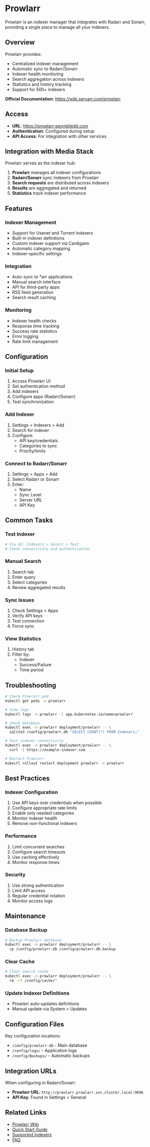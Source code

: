 # Prowlarr

Prowlarr is an indexer manager that integrates with Radarr and Sonarr, providing a single place to manage all your indexers.

## Overview

Prowlarr provides:
- Centralized indexer management
- Automatic sync to Radarr/Sonarr
- Indexer health monitoring
- Search aggregation across indexers
- Statistics and history tracking
- Support for 500+ indexers

**Official Documentation**: https://wiki.servarr.com/prowlarr

## Access

- **URL**: https://prowlarr.gwynbliedd.com
- **Authentication**: Configured during setup
- **API Access**: For integration with other services

## Integration with Media Stack

Prowlarr serves as the indexer hub:
1. **Prowlarr** manages all indexer configurations
2. **Radarr/Sonarr** sync indexers from Prowlarr
3. **Search requests** are distributed across indexers
4. **Results** are aggregated and returned
5. **Statistics** track indexer performance

## Features

### Indexer Management
- Support for Usenet and Torrent indexers
- Built-in indexer definitions
- Custom indexer support via Cardigann
- Automatic category mapping
- Indexer-specific settings

### Integration
- Auto-sync to *arr applications
- Manual search interface
- API for third-party apps
- RSS feed generation
- Search result caching

### Monitoring
- Indexer health checks
- Response time tracking
- Success rate statistics
- Error logging
- Rate limit management

## Configuration

### Initial Setup
1. Access Prowlarr UI
2. Set authentication method
3. Add indexers
4. Configure apps (Radarr/Sonarr)
5. Test synchronization

### Add Indexer
1. Settings > Indexers > Add
2. Search for indexer
3. Configure:
   - API key/credentials
   - Categories to sync
   - Priority/limits

### Connect to Radarr/Sonarr
1. Settings > Apps > Add
2. Select Radarr or Sonarr
3. Enter:
   - Name
   - Sync Level
   - Server URL
   - API Key

## Common Tasks

### Test Indexer
```bash
# Via UI: Indexers > Select > Test
# Check connectivity and authentication
```

### Manual Search
1. Search tab
2. Enter query
3. Select categories
4. Review aggregated results

### Sync Issues
1. Check Settings > Apps
2. Verify API keys
3. Test connection
4. Force sync

### View Statistics
1. History tab
2. Filter by:
   - Indexer
   - Success/Failure
   - Time period

## Troubleshooting

```bash
# Check Prowlarr pod
kubectl get pods -n prowlarr

# View logs
kubectl logs -n prowlarr -l app.kubernetes.io/name=prowlarr

# Check database
kubectl exec -n prowlarr deployment/prowlarr -- \
  sqlite3 /config/prowlarr.db "SELECT COUNT(*) FROM Indexers;"

# Test indexer connectivity
kubectl exec -n prowlarr deployment/prowlarr -- \
  curl -I https://example-indexer.com

# Restart Prowlarr
kubectl rollout restart deployment prowlarr -n prowlarr
```

## Best Practices

### Indexer Configuration
1. Use API keys over credentials when possible
2. Configure appropriate rate limits
3. Enable only needed categories
4. Monitor indexer health
5. Remove non-functional indexers

### Performance
1. Limit concurrent searches
2. Configure search timeouts
3. Use caching effectively
4. Monitor response times

### Security
1. Use strong authentication
2. Limit API access
3. Regular credential rotation
4. Monitor access logs

## Maintenance

### Database Backup
```bash
# Backup Prowlarr database
kubectl exec -n prowlarr deployment/prowlarr -- \
  cp /config/prowlarr.db /config/prowlarr.db.backup
```

### Clear Cache
```bash
# Clear search cache
kubectl exec -n prowlarr deployment/prowlarr -- \
  rm -rf /config/cache/*
```

### Update Indexer Definitions
- Prowlarr auto-updates definitions
- Manual update via System > Updates

## Configuration Files

Key configuration locations:
- `/config/prowlarr.db` - Main database
- `/config/logs/` - Application logs
- `/config/Backups/` - Automatic backups

## Integration URLs

When configuring in Radarr/Sonarr:
- **Prowlarr URL**: `http://prowlarr.prowlarr.svc.cluster.local:9696`
- **API Key**: Found in Settings > General

## Related Links

- [Prowlarr Wiki](https://wiki.servarr.com/prowlarr)
- [Quick Start Guide](https://wiki.servarr.com/prowlarr/quick-start-guide)
- [Supported Indexers](https://wiki.servarr.com/prowlarr/supported-indexers)
- [FAQ](https://wiki.servarr.com/prowlarr/faq)
